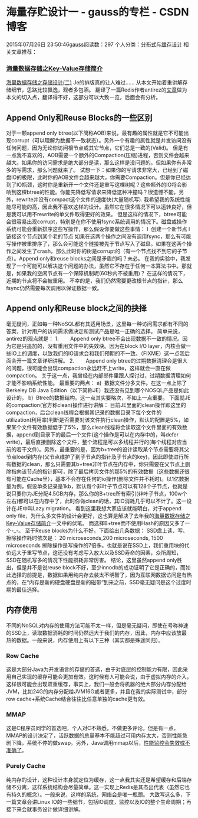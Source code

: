 # 海量存贮设计一 - gauss的专栏 - CSDN博客
2015年07月26日 23:50:46[gauss](https://me.csdn.net/mathlmx)阅读数：297
个人分类：[分布式与缓存设计](https://blog.csdn.net/mathlmx/article/category/3168687)
相关文章推荐：
### [海量数据存储之Key-Value存储简介](http://forchenyun.iteye.com/blog/744935)
[海里数据存储之存储设计(二)](http://forchenyun.iteye.com/blog/960415)
Je的排版真的让人难过......
从本文开始着重讲解存储细节，思路比较飘逸，观者多包涵。
翻译了一篇Redis作者antirez的[文章](http://antirez.com/post/btree-reuse-blocks-with-delay.html#c2105)做为本文的切入点，翻译得不好，这部分可以大致一览，后面会有分析。
## Append Only和Reuse Blocks的一些区别
对于一颗append only btree(以下简称AOB)来说，最有趣的属性就是它不可能出现corrupt（可以理解为数据不一致状态）。另外一个有趣的属性就是并发访问没有任何问题，因为无论你访问根节点或其它节点，它们总是一致的(Valid)。
但是有一点我不喜欢的，AOB需要一个额外的Compaction(压缩)进程，否则文件会越来越大。如果你的访问需求是绝大部分是读，那么这样是没问题的。但如果你有非常多的写需求，那么问题就来了。
试想一下：如果你的写请求非常大，已经到了磁盘IO的极限，此时你的AOB文件会越来越大，你需要Compaction。但是你已经达到了IO瓶颈，这时你是重新开一个文件还是重写这棵树呢？这些额外的IO将会影响到这棵btree的性能。你能先降低写请求来降低这种冲撞吗？很遗憾不能，另外，rewrite并没有compact这个文件的速度快(大量随机写).
我希望我的系统性能能尽可能的高，因此我不喜欢这样的设计。虽然它在很多情况下可以运转良好，但是我可以用不rewrite的单文件取得更好的效果。
但是这样的情况下，btree可能会很容易出现corrupt，特别是在你不使用fsync系统调用的情况下。磁盘或操作系统可能会重新排序这些写操作，那么假设你要做这些事情：
l  创建一个新节点
l  链接这个节点到某个老的节点
如果在这两个操作之间没有调用fsync，那么有可能写操作被重排序了，那么会可能这个链接被先于节点写入了磁盘。如果在这两个操作之间发生了crash，那么此时你的树是corrupt的（有一个节点找不到它的子节点）。Append only和reuse blocks之间是矛盾的吗？未必。
在我的实验中，我发现了一个可能可以解决这个问题的办法，虽然它不存在于任何一本算法书中。那就是，如果我的空闲节点有一个保障机制呢(60秒内不被重用)？
在这样的情况下，近期的节点将不会被重用。
不幸的是，我们仍然需要更改根节点的指针，那么fsync仍然需要每次调用以保证数据一致。
## Append only和Reuse block之间的抉择
毫无疑问，正如每一种NoSQL都有其适用场景，这里每一种访问需求都有不同的答案，针对用户的访问需求做决定和测试产品是唯一正确的选择。
简单来说，antirez的观点就是：
1.        Append only btree不会出现数据不一致的情况。因为它是只追加的，没有重用文件中的失效块。因为在block I/O layer，内核会做一些IO上的调度，以致我们的IO请求会和我们预期的不一致。（FIXME）这一点我后面会开一篇文章详细讲解。
2.        Append only btree的过期数据清理会是很大的问题，很可能会出现compaction永远赶不上write，这样就会一直在做compaction。
关于这一点，我曾经在内部邮件里跟人探讨过，过期数据清理如何才能不影响系统性能。
最重要的两点：
a)  数据文件分多文件。在这一点上除了Berkeley DB Java Edition（以下简称JE）我还没有见到哪个NOSQL产品是如此设计的。
b)  Btree的数据结构。这一点其实要略次，不如上一点重要。
下面就JE的compaction(官方称clean)操作进行讲解：
目前JE里面的clean操作即这里的compaction，后台clean线程会根据其记录的数据目录下每个文件的utilization(利用率)判断是否需要对该文件执行clean操作，默认的配置是5%，如果某个文件有效数据低于了5%，那么clean线程将会读取这个文件里面的有效数据，append到目录下的最后一个文件(这个操作是可以在内存中的，叫defer write)，最后直接删除这个文件，整个流程是可以多线程并行的(每个线程对应当前的若干文件)。另外，最重要的是，因为b+tree的设计读取某个节点需要将其父节点load到内存(父节点维护了到子节点的指针及子节点的key)，因此即使进行所有数据的clean，那么只需要其b+tree非叶节点在内存中，你只需要在父节点上删除指向该节点的指针即可，除了最后拷贝文件的那5%的有效数据（这些数据还很有可能在Cache里），基本不会存在任何的io操作(删除文件并不耗时)。以1亿数据量为例，假设单条记录是1kb，默认每个非叶子节点可以有128个子节点，也就是说只要你为JE分配4.5GB内存，那么你的B+tree所有索引(非叶子节点，100w个左右)都可以在内存中了，此时你做clean的话，其IO消耗几乎可以不计了。这一设计在JE中叫Lazy
 migration。
看到这里我想大家应该就能明白，对于append only file，为什么多文件的设计会更好，这也算是解决了去年我的[海量数据存储之Key-Value存储简介](http://forchenyun.iteye.com/blog/744935)一文中的伏笔。
而选择B+tree而不使用Hash的原因又多了一个-_-。
至于Reuse blocks为什么不好，下面给出几条数据：
SSD盘上读、写、擦除操作耗时依次是：
20 microseconds,200 microseconds, 1500 microseconds
擦除操作是写操作的7倍多。也就是说在SSD上，我们重用块的代价远大于重写节点，这还没有考虑写入放大以及SSD寿命的因素，众所周知，SSD在随机写多的情况下性能损耗非常厉害。
结论，这里虽然append only胜出，但是并不是说reuse block不好，至少innodb的成功证明了它是正确的，而如此选择的前提是，数据如果用纯内存去装太不明智了，因为互联网数据访问是有热点的，在“内存是新的硬盘硬盘是新的磁带“到来之前，SSD毫无疑问是这个过度时期的最佳选择。
## 内存使用
不同的NoSQL对内存的使用方法可能不太一样，但是毫无疑问，即使在号称神速的SSD上，读取数据消耗的时间仍然远大于我们的内存，因此，内存中应该放最热的数据。一般来说，内存使用上有以下三种（其实都是殊途同归）。
### Row Cache
这是大部分Java为开发语言的存储的首选，由于对底层的控制能力有限，因此采用自己实现的缓存可能会更加有效。这时候有人可能会说，由于虚拟内存的介入，这样很可能会出现双重缓存，事实上，我们一般会将机器的绝大部分内存分配给JVM，比如24G的内存分配给JVM16G或者更多，并且在我的实际测试中，部分row cache+系统Cache结合往往比任意单独的cache更有效。
### MMAP
这是C程序员同学的首选吧，个人对C不熟悉，不做更多评论。但是有一点，MMAP的设计决定了，活跃数据的总量基本不能超过可用内存太大，否则性能急剧下降，系统不停的做swap。另外，Java调用mmap以后，[性能监控会失效或不准确了](http://blog.csdn.net/kabini/archive/2009/06/21/4286737.aspx)。
### Purely Cache
纯内存的设计，这种设计本身就定位为缓存，这一点我其实还是希望缓存和后端存储不分离，这样系统结构会尽量简单。这一实现上Redis是其杰出代表（虽然它也有持久的概念）。一般来说，这样的系统，网络会是唯一瓶颈。
大致写这么多，下一篇文章会讲Linux IO的一些细节，包括IO调度，监控以及IO的整个生命周期；再接下来会就事务设计做详细讲解。
